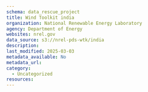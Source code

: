 ```yaml
---
schema: data_rescue_project 
title: Wind Toolkit india
organization: National Renewable Energy Laboratory
agency: Department of Energy
websites: nrel.gov
data_source: s3://nrel-pds-wtk/india
description: 
last_modified: 2025-03-03
metadata_available: No
metadata_url: 
category:
  - Uncategorized
resources:
---
```

